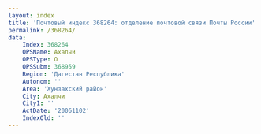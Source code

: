 ```yaml
---
layout: index
title: 'Почтовый индекс 368264: отделение почтовой связи Почты России'
permalink: /368264/
data:
    Index: 368264
    OPSName: Ахалчи
    OPSType: О
    OPSSubm: 368959
    Region: 'Дагестан Республика'
    Autonom: ''
    Area: 'Хунзахский район'
    City: Ахалчи
    City1: ''
    ActDate: '20061102'
    IndexOld: ''
---
```

